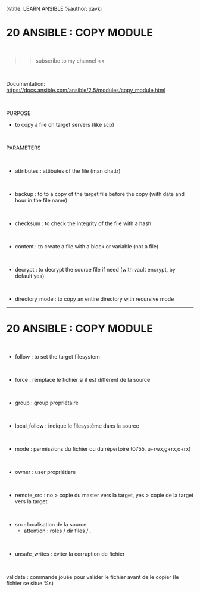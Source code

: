 %title: LEARN ANSIBLE
%author: xavki


# 20 ANSIBLE : COPY MODULE

<br>

>> subscribe to my channel <<

<br>

Documentation: https://docs.ansible.com/ansible/2.5/modules/copy_module.html

<br>

PURPOSE

* to copy a file on target servers (like scp)

<br>

PARAMETERS

<br>

* attributes : attibutes of the file (man chattr)

<br>

* backup : to to a copy of the target file before the copy (with date and hour in the file name)

<br>

* checksum : to check the integrity of the file with a hash

<br>

* content : to create a file with a block or variable (not a file)

<br>

* decrypt : to decrypt the source file if need (with vault encrypt, by default yes)

<br>

* directory_mode : to copy an entire directory with recursive mode

-----------------------------------------------------------------------------------

# 20 ANSIBLE : COPY MODULE


<br>

* follow : to set the target filesystem

<br>

* force : remplace le fichier si il est différent de la source

<br>

* group : group propriétaire

<br>

* local_follow : indique le filesystème dans la source

<br>

* mode : permissions du fichier ou du répertoire (0755, u+rwx,g+rx,o+rx)

<br>

* owner : user propriétiare

<br>

* remote_src : no > copie du master vers la target, yes > copie de la target vers la target

<br>

* src : localisation de la source
    * attention : roles / dir files / .

<br>

* unsafe_writes : éviter la corruption de fichier

<br>

validate : commande jouée pour valider le fichier avant de le copier (le fichier se situe %s)


